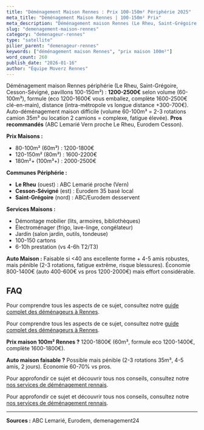 ```yaml
---
title: "Déménagement Maison Rennes : Prix 100-150m² Périphérie 2025"
meta_title: "Déménagement Maison Rennes | 100-150m² Prix"
meta_description: "Déménagement maison Rennes (Le Rheu, Saint-Grégoire, Cesson) : 1200-2500€ (60-100m³). Formule eco 1200-1600€, complète 1600-2500€. Auto difficile (volume)."
slug: "demenagement-maison-rennes"
category: "demenageur-rennes"
type: "satellite"
pilier_parent: "demenageur-rennes"
keywords: ["déménagement maison Rennes", "prix maison 100m²"]
word_count: 260
publish_date: "2026-01-16"
author: "Équipe Moverz Rennes"
---
```


Déménagement maison Rennes périphérie (Le Rheu, Saint-Grégoire, Cesson-Sévigné, pavillons 100-150m²) : **1200-2500€** selon volume (60-100m³), formule (eco 1200-1600€ vous emballez, complète 1600-2500€ clé-en-main), distance (intra-métropole vs longue distance +300-700€). Auto-déménagement maison difficile (volume 60-100m³ = 2-3 rotations camion 35m³ ou location 2 camions = complexe, fatigue élevée). **Pros recommandés** (ABC Lemarié Vern proche Le Rheu, Eurodem Cesson).

**Prix Maisons :**
- 80-100m² (60m³) : 1200-1800€
- 120-150m² (80m³) : 1600-2200€
- 180m²+ (100m³+) : 2000-2500€

**Communes Périphérie :**
- **Le Rheu** (ouest) : ABC Lemarié proche (Vern)
- **Cesson-Sévigné** (est) : Eurodem 35 basé local
- **Saint-Grégoire** (nord) : ABC/Eurodem desservent

**Services Maisons :**
- Démontage mobilier (lits, armoires, bibliothèques)
- Électroménager (frigo, lave-linge, congélateur)
- Jardin (salon jardin, outils, tondeuse)
- 100-150 cartons
- 6-10h prestation (vs 4-6h T2/T3)

**Auto Maison :** Faisable si <40 ans excellente forme + 4-5 amis robustes, mais pénible (2-3 rotations, fatigue extrême, risque blessures). Économie 800-1400€ (auto 400-600€ vs pros 1200-2000€) mais effort considérable.

## FAQ

Pour comprendre tous les aspects de ce sujet, consultez notre [guide complet des déménageurs à Rennes](/blog/demenagement-rennes/demenageur-rennes).

Pour comprendre tous les aspects de ce sujet, consultez notre [guide complet des déménageurs à Rennes](/blog/demenagement-rennes/demenageur-rennes).

**Prix maison 100m² Rennes ?**
1200-1800€ (60m³, formule eco 1200-1400€, complète 1600-1800€).

**Auto maison faisable ?**
Possible mais pénible (2-3 rotations 35m³, 4-5 amis, 2 jours). Économie 60-70% vs pros.

Pour approfondir ce sujet et découvrir tous nos conseils, consultez notre [nos services de déménagement rennais](/blog/demenagement-rennes/demenageur-rennes).

Pour approfondir ce sujet et découvrir tous nos conseils, consultez notre [nos services de déménagement rennais](/blog/demenagement-rennes/demenageur-rennes).

---
**Sources :** ABC Lemarié, Eurodem, demenagement24


